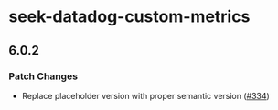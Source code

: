 # seek-datadog-custom-metrics

## 6.0.2

### Patch Changes

- Replace placeholder version with proper semantic version ([#334](https://github.com/seek-oss/datadog-custom-metrics/pull/334))
